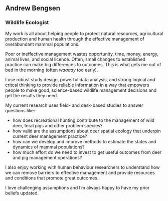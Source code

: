 ## Andrew Bengsen

### Wildlife Ecologist

My work is all about helping people to protect natural resources,
agricultural production and human health through the effective
management of overabundant mammal populations.

Poor or ineffective management wastes opportunity, time, money, energy,
animal lives, and social licence. Often, small changes to established
practice can make big differences to outcomes. This is what gets me out
of bed in the morning (often *waaaay* too early).

I use robust study design, powerful data analysis, and strong logical
and critcal thinking to provide reliable information in a way that
empowers people to make good, science-based wildlife management
decisions and get the results they need.

My current research uses field- and desk-based studies to answer
questions like:

-   how does recreational hunting contribute to the management of wild
    deer, feral pigs and other problem species?
-   how valid are the assumptions about deer spatial ecology that
    underpin current deer management practice?
-   how can we develop and improve methods to estimate the states and
    dynamics of mammal populations?
-   how much effort do we need to invest to get useful outcomes from
    deer and pig management operations?

I also enjoy working with human behaviour researchers to understand how
we can remove barriers to effective management and provide resources and
conditions that promote great outcomes.

I love challenging assumptions and I’m always happy to have my prior
beliefs updated.
